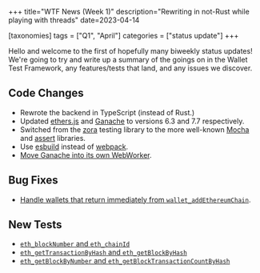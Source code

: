 +++
title="WTF News (Week 1)"
description="Rewriting in not-Rust while playing with threads"
date=2023-04-14

[taxonomies]
tags = ["Q1", "April"]
categories = ["status update"]
+++

Hello and welcome to the first of hopefully many biweekly status updates! We're
going to try and write up a summary of the goings on in the Wallet Test
Framework, any features/tests that land, and any issues we discover.

## Code Changes

 * Rewrote the backend in TypeScript (instead of Rust.)
 * Updated [ethers.js] and [Ganache] to versions 6.3 and 7.7 respectively.
 * Switched from the [zora] testing library to the more well-known [Mocha] and
   [assert] libraries.
 * Use [esbuild] instead of [webpack].
 * [Move Ganache into its own WebWorker][worker].

## Bug Fixes

 * [Handle wallets that return immediately from `wallet_addEthereumChain`][add].

## New Tests

 * [`eth_blockNumber` and `eth_chainId`][6d2b11]
 * [`eth_getTransactionByHash` and `eth_getBlockByHash`][e1dacc]
 * [`eth_getBlockByNumber` and `eth_getBlockTransactionCountByHash`][2fc087]


[Ganache]: https://trufflesuite.com/ganache/
[ethers.js]: https://github.com/ethers-io/ethers.js/
[zora]: https://github.com/lorenzofox3/zora
[mocha]: https://mochajs.org/
[assert]: https://github.com/browserify/commonjs-assert
[esbuild]: https://esbuild.github.io/
[webpack]: https://webpack.js.org/
[add]: https://github.com/wallet-test-framework/framework/commit/3ca993d3e175e8ddcdd3b8e7234d3d267ce38483
[worker]: https://github.com/wallet-test-framework/framework/commit/ee64f255516f3cae66dd94606f0cb6ad078bf463
[6d2b11]: https://github.com/wallet-test-framework/framework/commit/6d2b11fb29dd9f6d345d5297dc3c331392595b2a
[e1dacc]: https://github.com/wallet-test-framework/framework/commit/e1daccd4adc0817530cdabff848a51b27f564d5b
[2fc087]: https://github.com/wallet-test-framework/framework/commit/2fc08714d46b32e0232e47333a4ca14699043833

